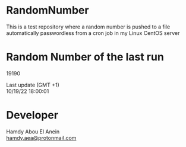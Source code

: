 # RandomNumber    
This is a test repository where a random number is pushed to a file automatically passwordless from a cron job in my Linux CentOS server    
# Random Number of the last run   
19190
      
Last update (GMT +1)    
10/19/22 18:00:01
# Developer    
Hamdy Abou El Anein   
hamdy.aea@protonmail.com
